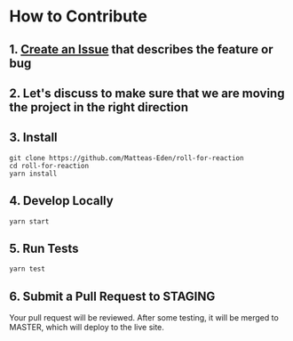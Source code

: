 # How to Contribute
## 1. [Create an Issue](https://github.com/Matteas-Eden/roll-for-reaction/issues/new) that describes the feature or bug
## 2. Let's discuss to make sure that we are moving the project in the right direction
## 3. Install
```
git clone https://github.com/Matteas-Eden/roll-for-reaction
cd roll-for-reaction
yarn install
```
## 4. Develop Locally
```
yarn start
```
## 5. Run Tests
```
yarn test
```
## 6. Submit a Pull Request to STAGING

Your pull request will be reviewed. After some testing, it will be merged to MASTER, which will deploy to the live site.
